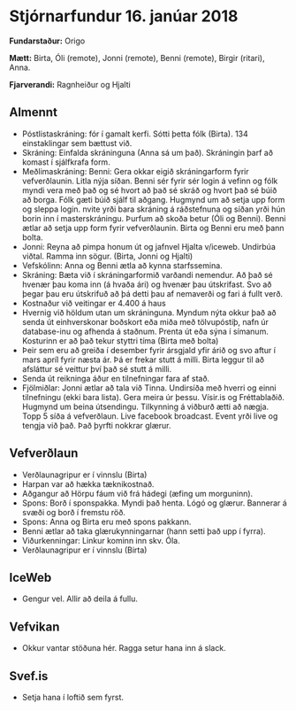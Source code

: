 # Stjórnarfundur 16. janúar 2018

**Fundarstaður:** Origo

**Mætt:** Birta, Óli (remote), Jonni (remote), Benni (remote), Birgir (ritari), Anna. 

**Fjarverandi:** Ragnheiður og Hjalti

## Almennt

* Póstlistaskráning: fór í gamalt kerfi. Sótti þetta fólk (Birta). 134 einstaklingar sem bættust við. 
* Skráning: Einfalda skráninguna (Anna sá um það). Skráningin þarf að komast í sjálfkrafa form.
* Meðlimaskráning: Benni: Gera okkar eigið skráningarform fyrir vefverðlaunin. Litla nýja síðan. Benni sér fyrir sér login á vefinn og fólk myndi vera með það og sé hvort að það sé skráð og hvort það sé búið að borga. Fólk gæti búið sjálf til aðgang. Hugmynd um að setja upp form og sleppa login. nvite yrði bara skráning á ráðstefnuna og síðan yrði hún borin inn í masterskráningu. Þurfum að skoða betur (Óli og Benni). Benni ætlar að setja upp form fyrir vefverðlaunin. Birta og Benni eru með þann bolta. 
* Jonni: Reyna að pimpa honum út og jafnvel Hjalta v/iceweb. Undirbúa viðtal. Ramma inn sögur. (Birta, Jonni og Hjalti)
* Vefskólinn: Anna og Benni ætla að kynna starfssemina. 
* Skráning: Bæta við í skráningarformið varðandi nemendur. Að það sé hvenær þau koma inn (á hvaða ári) og hvenær þau útskrifast. Svo að þegar þau eru útskrifuð að þá detti þau af nemaverði og fari á fullt verð. 
* Kostnaður við veitingar er 4.400 á haus
* Hvernig við höldum utan um skráninguna. Myndum nýta okkur það að senda út einhverskonar boðskort eða miða með tölvupóstiþ, nafn úr database-inu og afhenda á staðnum. Prenta út eða sýna í símanum. Kosturinn er að það tekur styttri tíma (Birta með bolta)
* Þeir sem eru að greiða í desember fyrir ársgjald yfir árið og svo aftur í mars apríl fyrir næsta ár. Þá er frekar stutt á milli. Birta leggur til að afsláttur sé veittur því það sé stutt á milli. 
* Senda út reikninga áður en tilnefningar fara af stað. 
* Fjölmiðlar: Jonni ætlar að tala við Tinna. Undirsíða með hverri og einni tilnefningu (ekki bara lista). Gera meira úr þessu. Vísir.is og Fréttablaðið. Hugmynd um beina útsendingu. Tilkynning á viðburð ætti að nægja. Topp 5 síða á vefverðlaun. Live facebook broadcast. Event yrði live og tengja við það. Það þyrfti nokkrar glærur.

## Vefverðlaun

* Verðlaunagripur er í vinnslu (Birta)
* Harpan var að hækka tæknikostnað. 
* Aðgangur að Hörpu fáum við frá hádegi (æfing um morguninn). 
* Spons: Borð í sponspakka. Myndi það henta. Lógó og glærur. Bannerar á svæði og borð í fremstu röð. 
* Spons: Anna og Birta eru með spons pakkann. 
* Benni ætlar að taka glærukynningarnar (hann setti það upp í fyrra). 
* Viðurkenningar: Linkur kominn inn skv. Óla. 
* Verðlaunagripur er í vinnslu (Birta)

## IceWeb

* Gengur vel. Allir að deila á fullu. 

## Vefvikan

* Okkur vantar stöðuna hér. Ragga setur hana inn á slack. 

## Svef.is

* Setja hana í loftið sem fyrst. 
